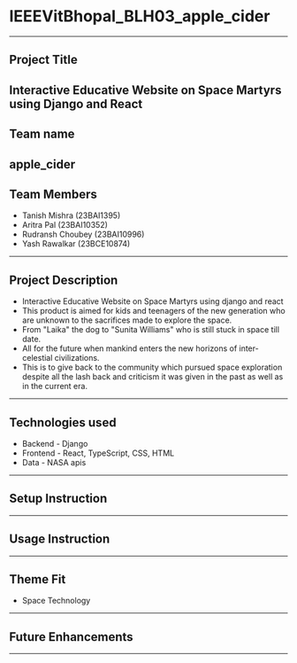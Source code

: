 # IEEEVitBhopal_BLH03_apple_cider
---
## Project Title
Interactive Educative Website on Space Martyrs using Django and React
---
## Team name 
apple_cider
---
## Team Members
- Tanish Mishra (23BAI1395)
- Aritra Pal (23BAI10352)
- Rudransh Choubey (23BAI10996)
- Yash Rawalkar (23BCE10874)
---
## Project Description
- Interactive Educative Website on Space Martyrs using django and react
- This product is aimed for kids and teenagers of the new generation who are unknown to the sacrifices made to explore the space.
- From "Laika" the dog to "Sunita Williams" who is still stuck in space till date.
- All for the future when mankind enters the new horizons of inter-celestial civilizations.
- This is to give back to the community which pursued space exploration despite all the lash back and criticism it was given in the past as well as in the current era.
---
## Technologies used
- Backend - Django
- Frontend - React, TypeScript, CSS, HTML
- Data - NASA apis 
---
## Setup Instruction
---
## Usage Instruction
---
## Theme Fit
- Space Technology 
---
## Future Enhancements
---
